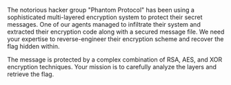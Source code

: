 The notorious hacker group "Phantom Protocol" has been using a sophisticated multi-layered encryption system to protect their secret messages. One of our agents managed to infiltrate their system and extracted their encryption code along with a secured message file. We need your expertise to reverse-engineer their encryption scheme and recover the flag hidden within.

The message is protected by a complex combination of RSA, AES, and XOR encryption techniques. Your mission is to carefully analyze the layers and retrieve the flag.
